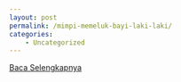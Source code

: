 ```yaml
---
layout: post
permalink: /mimpi-memeluk-bayi-laki-laki/
categories:
    - Uncategorized
---
```


[Baca Selengkapnya](/07)